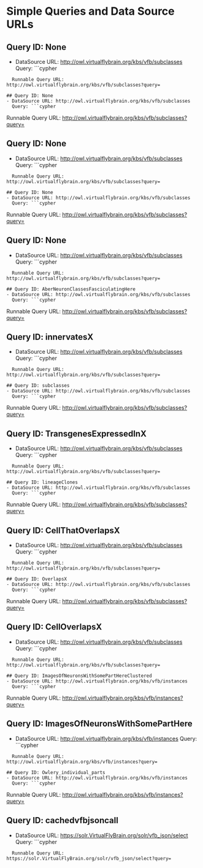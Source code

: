 # Simple Queries and Data Source URLs

## Query ID: None
- DataSource URL: http://owl.virtualflybrain.org/kbs/vfb/subclasses
  Query: ```cypher

```
  Runnable Query URL: http://owl.virtualflybrain.org/kbs/vfb/subclasses?query=

## Query ID: None
- DataSource URL: http://owl.virtualflybrain.org/kbs/vfb/subclasses
  Query: ```cypher

```
  Runnable Query URL: http://owl.virtualflybrain.org/kbs/vfb/subclasses?query=

## Query ID: None
- DataSource URL: http://owl.virtualflybrain.org/kbs/vfb/subclasses
  Query: ```cypher

```
  Runnable Query URL: http://owl.virtualflybrain.org/kbs/vfb/subclasses?query=

## Query ID: None
- DataSource URL: http://owl.virtualflybrain.org/kbs/vfb/subclasses
  Query: ```cypher

```
  Runnable Query URL: http://owl.virtualflybrain.org/kbs/vfb/subclasses?query=

## Query ID: None
- DataSource URL: http://owl.virtualflybrain.org/kbs/vfb/subclasses
  Query: ```cypher

```
  Runnable Query URL: http://owl.virtualflybrain.org/kbs/vfb/subclasses?query=

## Query ID: AberNeuronClassesFasciculatingHere
- DataSource URL: http://owl.virtualflybrain.org/kbs/vfb/subclasses
  Query: ```cypher

```
  Runnable Query URL: http://owl.virtualflybrain.org/kbs/vfb/subclasses?query=

## Query ID: innervatesX
- DataSource URL: http://owl.virtualflybrain.org/kbs/vfb/subclasses
  Query: ```cypher

```
  Runnable Query URL: http://owl.virtualflybrain.org/kbs/vfb/subclasses?query=

## Query ID: subclasses
- DataSource URL: http://owl.virtualflybrain.org/kbs/vfb/subclasses
  Query: ```cypher

```
  Runnable Query URL: http://owl.virtualflybrain.org/kbs/vfb/subclasses?query=

## Query ID: TransgenesExpressedInX 
- DataSource URL: http://owl.virtualflybrain.org/kbs/vfb/subclasses
  Query: ```cypher

```
  Runnable Query URL: http://owl.virtualflybrain.org/kbs/vfb/subclasses?query=

## Query ID: lineageClones
- DataSource URL: http://owl.virtualflybrain.org/kbs/vfb/subclasses
  Query: ```cypher

```
  Runnable Query URL: http://owl.virtualflybrain.org/kbs/vfb/subclasses?query=

## Query ID: CellThatOverlapsX
- DataSource URL: http://owl.virtualflybrain.org/kbs/vfb/subclasses
  Query: ```cypher

```
  Runnable Query URL: http://owl.virtualflybrain.org/kbs/vfb/subclasses?query=

## Query ID: OverlapsX
- DataSource URL: http://owl.virtualflybrain.org/kbs/vfb/subclasses
  Query: ```cypher

```
  Runnable Query URL: http://owl.virtualflybrain.org/kbs/vfb/subclasses?query=

## Query ID: CellOverlapsX
- DataSource URL: http://owl.virtualflybrain.org/kbs/vfb/subclasses
  Query: ```cypher

```
  Runnable Query URL: http://owl.virtualflybrain.org/kbs/vfb/subclasses?query=

## Query ID: ImagesOfNeuronsWithSomePartHereClustered
- DataSource URL: http://owl.virtualflybrain.org/kbs/vfb/instances
  Query: ```cypher

```
  Runnable Query URL: http://owl.virtualflybrain.org/kbs/vfb/instances?query=

## Query ID: ImagesOfNeuronsWithSomePartHere
- DataSource URL: http://owl.virtualflybrain.org/kbs/vfb/instances
  Query: ```cypher

```
  Runnable Query URL: http://owl.virtualflybrain.org/kbs/vfb/instances?query=

## Query ID: Owlery_individual_parts
- DataSource URL: http://owl.virtualflybrain.org/kbs/vfb/instances
  Query: ```cypher

```
  Runnable Query URL: http://owl.virtualflybrain.org/kbs/vfb/instances?query=

## Query ID: cachedvfbjsoncall
- DataSource URL: https://solr.VirtualFlyBrain.org/solr/vfb_json/select
  Query: ```cypher

```
  Runnable Query URL: https://solr.VirtualFlyBrain.org/solr/vfb_json/select?query=

